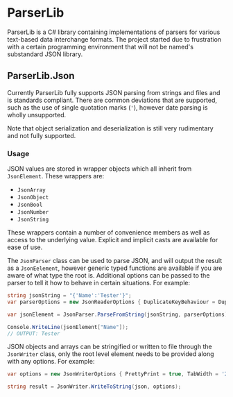 # ParserLib

ParserLib is a C# library containing implementations of parsers for various text-based data interchange formats. The project started due to frustration with a certain programming environment that will not be named's substandard JSON library.

## ParserLib.Json
Currently ParserLib fully supports JSON parsing from strings and files and is standards compliant. There are common deviations that are supported, such as the use of single quotation marks (`'`), however date parsing is wholly unsupported. 

Note that object serialization and deserialization is still very rudimentary and not fully supported.

### Usage
JSON values are stored in wrapper objects which all inherit from `JsonElement`. These wrappers are:

* `JsonArray`
* `JsonObject`
* `JsonBool`
* `JsonNumber`
* `JsonString`

These wrappers contain a number of convenience members as well as access to the underlying value. Explicit and implicit casts are available for ease of use.

The `JsonParser` class can be used to parse JSON, and will output the result as a `JsonEelement`, however generic typed functions are available if you are aware of what type the root is. Additional options can be passed to the parser to tell it how to behave in certain situations. For example:

```c#
string jsonString = "{'Name':'Tester'}";
var parserOptions = new JsonReaderOptions { DuplicateKeyBehaviour = DuplicateKeyBehaviour.Ignore };

var jsonElement = JsonParser.ParseFromString(jsonString, parserOptions);

Console.WriteLine(jsonElement["Name"]);
// OUTPUT: Tester
```

JSON objects and arrays can be stringified or written to file through the `JsonWriter` class, only the root level element needs to be provided along with any options. For example:

```c#
var options = new JsonWriterOptions { PrettyPrint = true, TabWidth = '2' };

string result = JsonWriter.WriteToString(json, options);
```

